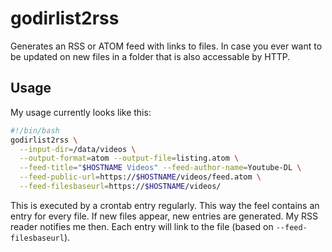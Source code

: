 # godirlist2rss

Generates an RSS or ATOM feed with links to files. In case you ever want to be updated on new files in a folder that is also accessable by HTTP.

## Usage

My usage currently looks like this:

```bash
#!/bin/bash
godirlist2rss \
  --input-dir=/data/videos \
  --output-format=atom --output-file=listing.atom \
  --feed-title="$HOSTNAME Videos" --feed-author-name=Youtube-DL \
  --feed-public-url=https://$HOSTNAME/videos/feed.atom \
  --feed-filesbaseurl=https://$HOSTNAME/videos/
```

This is executed by a crontab entry regularly. This way the feel contains an entry for every file. If new files appear, new entries are generated. My RSS reader notifies me then. Each entry will link to the file (based on `--feed-filesbaseurl`).